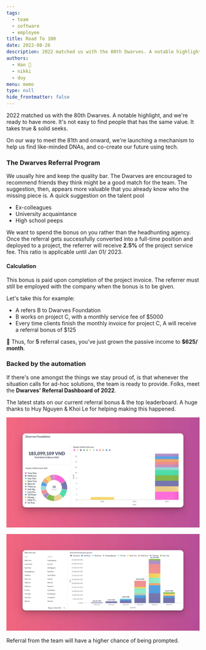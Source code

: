 ```yaml
---
tags: 
  - team
  - software
  - employee
title: Road To 100
date: 2022-08-26
description: 2022 matched us with the 80th Dwarves. A notable highlight, and we're ready to have more. It's not easy to find people that has the same value. It takes true & solid seeks.
authors:
  - Han 🐸
  - nikki 
  - duy
menu: memo
type: null
hide_frontmatter: false
---
```


2022 matched us with the 80th Dwarves. A notable highlight, and we're ready to have more. It's not easy to find people that has the same value. It takes true & solid seeks.

On our way to meet the 81th and onward, we're launching a mechanism to help us find like-minded DNAs, and co-create our future using tech.

### The Dwarves Referral Program
We usually hire and keep the quality bar. The Dwarves are encouraged to recommend friends they think might be a good match for the team. The suggestion, then, appears more valuable that you already know who the missing piece is. A quick suggestion on the talent pool

* Ex-colleagues
* University acquaintance
* High school peeps

We want to spend the bonus on you rather than the headhunting agency. Once the referral gets successfully converted into a full-time position and deployed to a project, the referrer will receive **2.5%** of the project service fee. This ratio is applicable until Jan 01/ 2023.

#### Calculation
This bonus is paid upon completion of the project invoice. The referrer must still be employed with the company when the bonus is to be given.

Let's take this for example:

* A refers B to Dwarves Foundation
* B works on project C, with a monthly service fee of $5000
* Every time clients finish the monthly invoice for project C, A will receive a referral bonus of $125

📍 Thus, for **5** referral cases, you’ve just grown the passive income to **$625/ month**.

### Backed by the automation
If there's one amongst the things we stay proud of, is that whenever the situation calls for ad-hoc solutions, the team is ready to provide. Folks, meet the **Dwarves' Referral Dashboard of 2022**.

The latest stats on our current referral bonus & the top leaderboard. A huge thanks to Huy Nguyen & Khoi Le for helping making this happened. 

![](assets/road-to-100_95d0da92d70d9f9296c5f6272250ad6f_md5.webp)

![](assets/road-to-100_8a7a01a12a0d02bfbc4ea9dc305d68e1_md5.webp)

Referral from the team will have a higher chance of being prompted.
